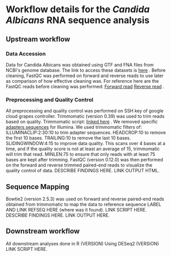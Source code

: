 # Workflow details for the _Candida Albicans_ RNA sequence analysis
## Upstream workflow
### Data Accession 
Data for Candida Albicans was obtained using GTF and FNA files from NCBI's genome database. The link to access these datasets is [here](https://www.ncbi.nlm.nih.gov/datasets/genome/GCF_000182965.3/) .
Before cleaning, FastQC was performed on forward and reverse reads to use later as comparison of how effective cleaning was. For reference here are the FastQC reads before cleaning was performed: [Forward read](file:///Users/graceobrien/Downloads/WTA2_1_fastqc.html) [Reverse read](file:///Users/graceobrien/Downloads/WTA2_2_fastqc.html) .
### Preprocessing and Quality Control
All preprocessing and quality control was performed on SSH key of google cloud grapes controller. Trimmomatic (version 0.39) was used to trim reads based on quality. 
Trimmomatic script: [linked here](https://github.com/graceobrien2002/RNAseqProject/blob/main/scripts1/trimmomatic_run1) .
We removed specific [adapters sequences](https://github.com/graceobrien2002/RNAseqProject/blob/main/scripts1/TruSeq3-PE_adapter_sequence) for Illumina. We used trimmomatic filters of:
ILLUMINACLIP:2:30:10 to trim adapter sequences. 
HEADCROP:10 to remove the first 10 bases. 
TRAILING:10 to remove the last 10 bases. 
SLIDINGWINDOW:4:15 to improve data quality. This scans over 4 bases at a time, and if the quality score is not at least an average of 15, trimmomatic will trim that read.
MINLEN:75 to ensure that only reads with at least 75 bases are kept after trimming.
FastQC (version 0.12.0) was then performed on the forward and reverse trimmed paired-end reads to visualize the quality control of data. DESCRIBE FINDINGS HERE. LINK OUTPUT HTML. 
## Sequence Mapping
Bowtie2 (version 2.5.3) was used on forward and reverse paired-end reads obtained from trimmomatic to map the data to reference sequence LABEL AND LINK REFSEQ HERE (where was it found). LINK SCRIPT HERE.
DESCRIBE FINDINGS HERE. LINK OUTPUT HERE.

## Downstream workflow
All downstream analyses done in R (VERSION)
Using DESeq2 (VERSION) LINK SCRIPT HERE.
